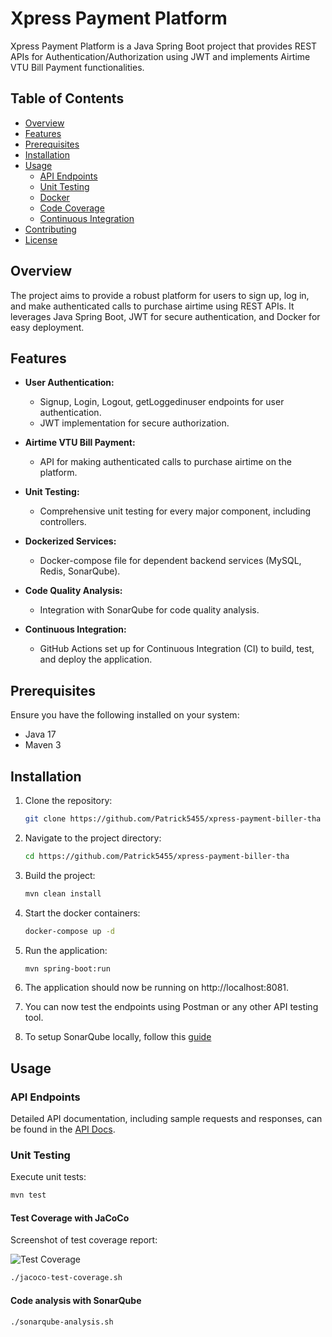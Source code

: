 # Xpress Payment Platform

Xpress Payment Platform is a Java Spring Boot project that provides REST APIs for Authentication/Authorization using JWT and implements Airtime VTU Bill Payment functionalities.

## Table of Contents
- [Overview](#overview)
- [Features](#features)
- [Prerequisites](#prerequisites)
- [Installation](#installation)
- [Usage](#usage)
    - [API Endpoints](#api-endpoints)
    - [Unit Testing](#unit-testing)
    - [Docker](#docker)
    - [Code Coverage](#code-coverage)
    - [Continuous Integration](#continuous-integration)
- [Contributing](#contributing)
- [License](#license)

## Overview

The project aims to provide a robust platform for users to sign up, log in, and make authenticated calls to purchase airtime using REST APIs. It leverages Java Spring Boot, JWT for secure authentication, and Docker for easy deployment.

## Features

- **User Authentication:**
    - Signup, Login, Logout, getLoggedinuser endpoints for user authentication.
    - JWT implementation for secure authorization.

- **Airtime VTU Bill Payment:**
    - API for making authenticated calls to purchase airtime on the platform.

- **Unit Testing:**
    - Comprehensive unit testing for every major component, including controllers.

- **Dockerized Services:**
    - Docker-compose file for dependent backend services (MySQL, Redis, SonarQube).

- **Code Quality Analysis:**
    - Integration with SonarQube for code quality analysis.

- **Continuous Integration:**
    - GitHub Actions set up for Continuous Integration (CI) to build, test, and deploy the application.

## Prerequisites

Ensure you have the following installed on your system:

- Java 17
- Maven 3

## Installation

1. Clone the repository:

    ```bash
    git clone https://github.com/Patrick5455/xpress-payment-biller-tha
    ```

2. Navigate to the project directory:

    ```bash
    cd https://github.com/Patrick5455/xpress-payment-biller-tha
    ```

3. Build the project:

    ```bash
    mvn clean install
    ```

4. Start the docker containers:

    ```bash
    docker-compose up -d
    ```
5. Run the application:

    ```bash
    mvn spring-boot:run
    ```
   
6. The application should now be running on http://localhost:8081.

7. You can now test the endpoints using Postman or any other API testing tool.

8. To setup SonarQube locally, follow this [guide](https://docs.sonarsource.com/sonarqube/9.9/try-out-sonarqube/)


## Usage

### API Endpoints

Detailed API documentation, including sample requests and responses, can be found in the [API Docs](https://documenter.getpostman.com/view/10629518/2s9YsJCtAw).

### Unit Testing

Execute unit tests:

```bash
mvn test
```
#### Test Coverage with JaCoCo

Screenshot of test coverage report:

![Test Coverage](.jacoco-test-coverage.png)

```bash
./jacoco-test-coverage.sh
```

#### Code analysis with SonarQube

```bash
./sonarqube-analysis.sh
```



